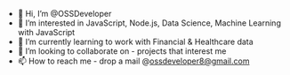 - 👋 Hi, I’m @OSSDeveloper
- 👀 I’m interested in JavaScript, Node.js, Data Science, Machine Learning with JavaScript
- 🌱 I’m currently learning to work with Financial & Healthcare data
- 💞️ I’m looking to collaborate on - projects that interest me
- 📫 How to reach me - drop a mail @ossdeveloper8@gmail.com

<!---
OSSDeveloper/OSSDeveloper is a ✨ special ✨ repository because its `README.md` (this file) appears on your GitHub profile.
You can click the Preview link to take a look at your changes.
--->
